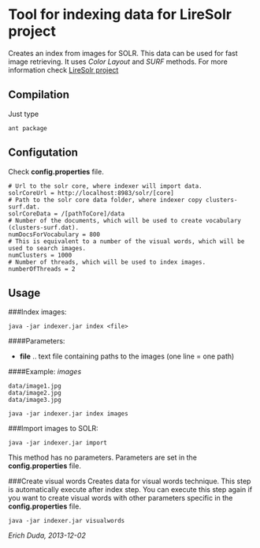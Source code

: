 Tool for indexing data for LireSolr project
================================
Creates an index from images for SOLR. This data can be used for fast image retrieving. It uses *Color Layout* and *SURF* methods.
For more information check [LireSolr project](https://github.com/moravianlibrary/liresolr)

Compilation
--------------
Just type

```shell
ant package
```

Configutation
----------------
Check **config.properties** file.

```properties
# Url to the solr core, where indexer will import data.
solrCoreUrl = http://localhost:8983/solr/[core]
# Path to the solr core data folder, where indexer copy clusters-surf.dat.
solrCoreData = /[pathToCore]/data
# Number of the documents, which will be used to create vocabulary (clusters-surf.dat).
numDocsForVocabulary = 800
# This is equivalent to a number of the visual words, which will be used to search images.
numClusters = 1000
# Number of threads, which will be used to index images.
numberOfThreads = 2
```

Usage
--------
###Index images:
```shell
java -jar indexer.jar index <file>
```

####Parameters:
-   **file** .. text file containing paths to the images (one line = one path)

####Example:
*images*
```text
data/image1.jpg
data/image2.jpg
data/image3.jpg
```

```shell
java -jar indexer.jar index images
```

###Import images to SOLR:
```shell
java -jar indexer.jar import
```

This method has no parameters. Parameters are set in the **config.properties** file.

###Create visual words
Creates data for visual words technique. This step is automatically execute after index step. You can execute this step again if you want to create visual words with other parameters specific in the **config.properties** file.

```shell
java -jar indexer.jar visualwords
```

*Erich Duda, 2013-12-02*
